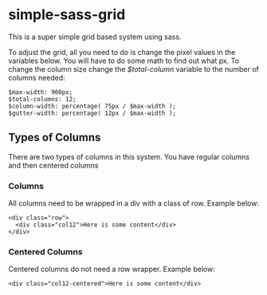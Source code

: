 simple-sass-grid
================
This is a super simple grid based system using sass.

To adjust the grid, all you need to do is change the pixel values in the variables below. You will have to do some math to find out what px. To change the column size change the *$total-column* variable to the number of columns needed:

    $max-width: 900px;
    $total-columns: 12;
    $column-width: percentage( 75px / $max-width );
    $gutter-width: percentage( 12px / $max-width );

## Types of Columns
There are two types of columns in this system. You have regular columns and then centered columns

### Columns
All columns need to be wrapped in a div with a class of row. Example below:

    <div class="row">
      <div class="col12">Here is some content</div>
    </div>

### Centered Columns
Centered columns do not need a row wrapper. Example below:

    <div class="col12-centered">Here is some content</div>
